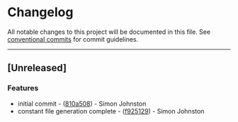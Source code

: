 # Changelog

All notable changes to this project will be documented in this file.
See [conventional commits](https://www.conventionalcommits.org/) for commit guidelines.

---
## [Unreleased]

### Features

- initial commit - ([810a508](https://github.com/johnstonskj/rust-cargo-tsgen/commit/810a508a2af9d5372a04f8a845151623d2cb2d8e)) - Simon Johnston
- constant file generation complete - ([f925129](https://github.com/johnstonskj/rust-cargo-tsgen/commit/f925129992e0f429788c30ddf5c232c6abbe53e9)) - Simon Johnston

<!-- generated by git-cliff -->
